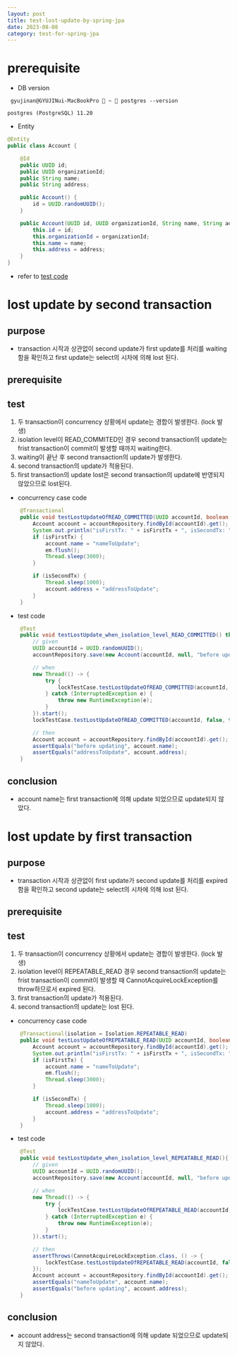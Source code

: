 ```yaml
---
layout: post
title: test-lost-update-by-spring-jpa
date: 2023-08-08
category: test-for-spring-jpa
---
```


# prerequisite

* DB version

```shell
 gyujinan@GYUJINui-MacBookPro  ~  postgres --version

postgres (PostgreSQL) 11.20
```

* Entity

```java
@Entity
public class Account {

    @Id
    public UUID id;
    public UUID organizationId;
    public String name;
    public String address;

    public Account() {
        id = UUID.randomUUID();
    }

    public Account(UUID id, UUID organizationId, String name, String address) {
        this.id = id;
        this.organizationId = organizationId;
        this.name = name;
        this.address = address;
    }
}
```

* refer to [test code](https://github.com/agj017/play-ground/blob/main/spring/jpa/src/test/java/com/example/jpa/lock/LockTestCaseTest.java)

# lost update by second transaction 

## purpose
* transaction 시작과 상관없이 second update가 first update를 처리를 waiting함을 확인하고 first update는 select의 시차에 의해 lost 된다.  

## prerequisite

## test
1. 두 transaction이 concurrency 상황에서 update는 경합이 발생한다. (lock 발생)
2. isolation level이 READ_COMMITED인 경우 second transaction의 update는 frist transaction이 commit이 발생할 때까지 waiting한다.
3. waiting이 끝난 후 second transaction의 update가 발생한다.
4. second transaction의 update가 적용된다.
5. first transaction의 update lost은 second transaction의 update에 반영되지 않았으므로 lost된다.

* concurrency case code

```java
    @Transactional
    public void testLostUpdateOfREAD_COMMITTED(UUID accountId, boolean isFirstTx, boolean isSecondTx) throws InterruptedException {
        Account account = accountRepository.findById(accountId).get();
        System.out.println("isFirstTx: " + isFirstTx + ", isSecondTx: " + isSecondTx + ", name: " + account.name + ", address: " + account.address );
        if (isFirstTx) {
            account.name = "nameToUpdate";
            em.flush();
            Thread.sleep(3000);
        }

        if (isSecondTx) {
            Thread.sleep(1000);
            account.address = "addressToUpdate";
        }
    }
```

* test code

```java
    @Test
    public void testLostUpdate_when_isolation_level_READ_COMMITTED() throws InterruptedException {
        // given
        UUID accountId = UUID.randomUUID();
        accountRepository.save(new Account(accountId, null, "before updating", "before updating"));

        // when
        new Thread(() -> {
            try {
                lockTestCase.testLostUpdateOfREAD_COMMITTED(accountId, true, false);
            } catch (InterruptedException e) {
                throw new RuntimeException(e);
            }
        }).start();
        lockTestCase.testLostUpdateOfREAD_COMMITTED(accountId, false, true);

        // then
        Account account = accountRepository.findById(accountId).get();
        assertEquals("before updating", account.name);
        assertEquals("addressToUpdate", account.address);
    }
```

## conclusion
* account name는 first transaction에 의해 update 되었으므로 update되지 않았다.


# lost update by first transaction 

## purpose
* transaction 시작과 상관없이 first update가 second update를 처리를 expired함을 확인하고 second update는 select의 시차에 의해 lost 된다.

## prerequisite

## test
1. 두 transaction이 concurrency 상황에서 update는 경합이 발생한다. (lock 발생)
2. isolation level이 REPEATABLE_READ 경우 second transaction의 update는 frist transaction이 commit이 발생할 때 CannotAcquireLockException를 throw하므로서 expired 된다.
3. first transaction의 update가 적용된다.
4. second transaction의 update는 lost 된다.

* concurrency case code

```java
    @Transactional(isolation = Isolation.REPEATABLE_READ)
    public void testLostUpdateOfREPEATABLE_READ(UUID accountId, boolean isFirstTx, boolean isSecondTx) throws InterruptedException {
        Account account = accountRepository.findById(accountId).get();
        System.out.println("isFirstTx: " + isFirstTx + ", isSecondTx: " + isSecondTx + ", name: " + account.name + ", address: " + account.address );
        if (isFirstTx) {
            account.name = "nameToUpdate";
            em.flush();
            Thread.sleep(3000);
        }

        if (isSecondTx) {
            Thread.sleep(1000);
            account.address = "addressToUpdate";
        }
    }
```

* test code

```java
    @Test
    public void testLostUpdate_when_isolation_level_REPEATABLE_READ(){
        // given
        UUID accountId = UUID.randomUUID();
        accountRepository.save(new Account(accountId, null, "before updating", "before updating"));

        // when
        new Thread(() -> {
            try {
                lockTestCase.testLostUpdateOfREPEATABLE_READ(accountId, true, false);
            } catch (InterruptedException e) {
                throw new RuntimeException(e);
            }
        }).start();

        // then
        assertThrows(CannotAcquireLockException.class, () -> {
            lockTestCase.testLostUpdateOfREPEATABLE_READ(accountId, false, true);
        });
        Account account = accountRepository.findById(accountId).get();
        assertEquals("nameToUpdate", account.name);
        assertEquals("before updating", account.address);
    }
```

## conclusion
* account address는 second transaction에 의해 update 되었으므로 update되지 않았다.
